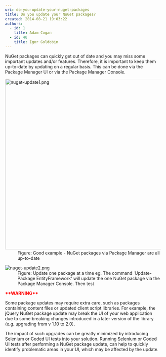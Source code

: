 ```yaml
---
uri: do-you-update-your-nuget-packages
title: Do you update your NuGet packages?
created: 2014-08-21 19:03:22
authors:
  - id: 1
    title: Adam Cogan
  - id: 40
    title: Igor Goldobin
---
```





<span class='intro'> <p>NuGet packages can quickly get out of date and you may miss some important updates and/or features. Therefore, it is important to keep them up-to-date by updating on a regular basis. This can be done via the Package Manager UI or via the Package Manager Console.&#160;</p> </span>

<dl class="goodImage"><dt>​​<img src="/PublishingImages/nuget-update1.png" alt="nuget-update1.png" style="width&#58;550px;" /></dt><dd>Figure&#58; Good example -  NuGet packages via Package Manager are all up-to-date</dd></dl><dl class="image"><dt>​​<img src="/PublishingImages/nuget-update2.png" alt="nuget-update2.png" /></dt><dd>Figure&#58; Update one package at a time eg. The command 'Update-Package EntityFramework' will update the one NuGet package via the Package Manager Console. Then test​   </dd></dl><p>
   <strong style="color&#58;red;">**WARNING**</strong></p><p>Some package updates may require extra care, such as packages containing content files or updated client script libraries. For example, the jQuery NuGet package update may break the UI of your web application due to some breaking changes introduced in a later version of the library (e.g. upgrading from v 1.10 to 2.0).&#160;​​</p><p>The impact of such upgrades can be greatly minimized by introducing Selenium or Coded UI tests into your solution. Running Selenium or Coded UI tests after performing a NuGet package update, can help to quickly identify problematic areas in your UI, which may be affected by the update.&#160;</p>


